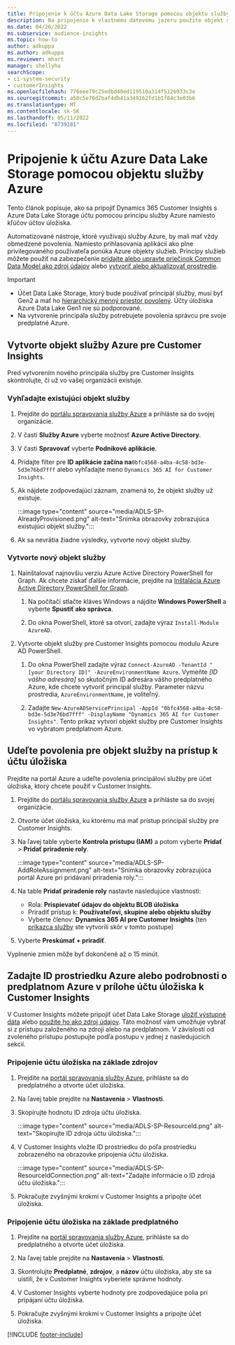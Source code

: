 ```yaml
---
title: Pripojenie k účtu Azure Data Lake Storage pomocou objektu služby
description: Na pripojenie k vlastnému dátovému jazeru použite objekt služby Azure.
ms.date: 04/26/2022
ms.subservice: audience-insights
ms.topic: how-to
author: adkuppa
ms.author: adkuppa
ms.reviewer: mhart
manager: shellyha
searchScope:
- ci-system-security
- customerInsights
ms.openlocfilehash: 776eee79c25edbd40ed119510a314f5126933c3e
ms.sourcegitcommit: a50c5e70d2baf4db41a349162fd1b1f84c3e03b6
ms.translationtype: MT
ms.contentlocale: sk-SK
ms.lasthandoff: 05/11/2022
ms.locfileid: "8739181"
---
```

# <a name="connect-to-an-azure-data-lake-storage-account-by-using-an-azure-service-principal"></a>Pripojenie k účtu Azure Data Lake Storage pomocou objektu služby Azure

Tento článok popisuje, ako sa pripojiť Dynamics 365 Customer Insights s Azure Data Lake Storage účtu pomocou princípu služby Azure namiesto kľúčov účtov úložiska. 

Automatizované nástroje, ktoré využívajú služby Azure, by mali mať vždy obmedzené povolenia. Namiesto prihlasovania aplikácií ako plne privilegovaného používateľa ponúka Azure objekty služieb. Princípy služieb môžete použiť na zabezpečenie [pridajte alebo upravte priečinok Common Data Model ako zdroj údajov](connect-common-data-model.md) alebo [vytvoriť alebo aktualizovať prostredie](create-environment.md).

> [!IMPORTANT]
> - Účet Data Lake Storage, ktorý bude používať principál služby, musí byť Gen2 a mať ho [hierarchický menný priestor povolený](/azure/storage/blobs/data-lake-storage-namespace). Účty úložiska Azure Data Lake Gen1 nie sú podporované.
> - Na vytvorenie principála služby potrebujete povolenia správcu pre svoje predplatné Azure.

## <a name="create-an-azure-service-principal-for-customer-insights"></a>Vytvorte objekt služby Azure pre Customer Insights

Pred vytvorením nového principála služby pre Customer Insights skontrolujte, či už vo vašej organizácii existuje.

### <a name="look-for-an-existing-service-principal"></a>Vyhľadajte existujúci objekt služby

1. Prejdite do [portálu spravovania služby Azure](https://portal.azure.com) a prihláste sa do svojej organizácie.

2. V časti **Služby Azure** vyberte možnosť **Azure Active Directory**.

3. V časti **Spravovať** vyberte **Podnikové aplikácie**.

4. Pridajte filter pre **ID aplikácie začína na**`0bfc4568-a4ba-4c58-bd3e-5d3e76bd7fff` alebo vyhľadajte meno `Dynamics 365 AI for Customer Insights`.

5. Ak nájdete zodpovedajúci záznam, znamená to, že objekt služby už existuje. 
   
   :::image type="content" source="media/ADLS-SP-AlreadyProvisioned.png" alt-text="Snímka obrazovky zobrazujúca existujúci objekt služby.":::
   
6. Ak sa nevrátia žiadne výsledky, vytvorte nový objekt služby.

### <a name="create-a-new-service-principal"></a>Vytvorte nový objekt služby

1. Nainštalovať najnovšiu verziu Azure Active Directory PowerShell for Graph. Ak chcete získať ďalšie informácie, prejdite na [Inštalácia Azure Active Directory PowerShell for Graph](/powershell/azure/active-directory/install-adv2).

   1. Na počítači stlačte kláves Windows a nájdite **Windows PowerShell** a vyberte **Spustiť ako správca**.
   
   1. Do okna PowerShell, ktoré sa otvorí, zadajte výraz `Install-Module AzureAD`.

2. Vytvorte objekt služby pre Customer Insights pomocou modulu Azure AD PowerShell.

   1. Do okna PowerShell zadajte výraz `Connect-AzureAD -TenantId "[your Directory ID]" -AzureEnvironmentName Azure`. Vymeňte *[ID vášho adresára]* so skutočným ID adresára vášho predplatného Azure, kde chcete vytvoriť principál služby. Parameter názvu prostredia, `AzureEnvironmentName`, je voliteľný.
  
   1. Zadajte `New-AzureADServicePrincipal -AppId "0bfc4568-a4ba-4c58-bd3e-5d3e76bd7fff" -DisplayName "Dynamics 365 AI for Customer Insights"`. Tento príkaz vytvorí objekt služby pre Customer Insights vo vybratom predplatnom Azure. 

## <a name="grant-permissions-to-the-service-principal-to-access-the-storage-account"></a>Udeľte povolenia pre objekt služby na prístup k účtu úložiska

Prejdite na portál Azure a udeľte povolenia principálovi služby pre účet úložiska, ktorý chcete použiť v Customer Insights.

1. Prejdite do [portálu spravovania služby Azure](https://portal.azure.com) a prihláste sa do svojej organizácie.

1. Otvorte účet úložiska, ku ktorému má mať prístup principál služby pre Customer Insights.

1. Na ľavej table vyberte **Kontrola prístupu (IAM)** a potom vyberte **Pridať** > **Pridať priradenie roly**.

   :::image type="content" source="media/ADLS-SP-AddRoleAssignment.png" alt-text="Snímka obrazovky zobrazujúca portál Azure pri pridávaní priradenia roly.":::

1. Na table **Pridať priradenie roly** nastavte nasledujúce vlastnosti:
   - Rola: **Prispievateľ údajov do objektu BLOB úložiska**
   - Priradiť prístup k: **Používateľovi, skupine alebo objektu služby**
   - Vyberte členov: **Dynamics 365 AI pre Customer Insights** (ten [príkazca služby](#create-a-new-service-principal) ste vytvorili skôr v tomto postupe)

1.  Vyberte **Preskúmať + priradiť**.

Vyplnenie zmien môže byť dokončené až o 15 minút.

## <a name="enter-the-azure-resource-id-or-the-azure-subscription-details-in-the-storage-account-attachment-to-customer-insights"></a>Zadajte ID prostriedku Azure alebo podrobnosti o predplatnom Azure v prílohe účtu úložiska k Customer Insights

V Customer Insights môžete pripojiť účet Data Lake Storage [uložiť výstupné dáta](manage-environments.md) alebo [použite ho ako zdroj údajov](connect-dataverse-managed-lake.md). Táto možnosť vám umožňuje vybrať si z prístupu založeného na zdroji alebo na predplatnom. V závislosti od zvoleného prístupu postupujte podľa postupu v jednej z nasledujúcich sekcií.

### <a name="resource-based-storage-account-connection"></a>Pripojenie účtu úložiska na základe zdrojov

1. Prejdite na [portál spravovania služby Azure](https://portal.azure.com), prihláste sa do predplatného a otvorte účet úložiska.

1. Na ľavej table prejdite na **Nastavenia** > **Vlastnosti**.

1. Skopírujte hodnotu ID zdroja účtu úložiska.

   :::image type="content" source="media/ADLS-SP-ResourceId.png" alt-text="Skopírujte ID zdroja účtu úložiska.":::

1. V Customer Insights vložte ID prostriedku do poľa prostriedku zobrazeného na obrazovke pripojenia účtu úložiska.

   :::image type="content" source="media/ADLS-SP-ResourceIdConnection.png" alt-text="Zadajte informácie o ID zdroja účtu úložiska.":::   

1. Pokračujte zvyšnými krokmi v Customer Insights a pripojte účet úložiska.

### <a name="subscription-based-storage-account-connection"></a>Pripojenie účtu úložiska na základe predplatného

1. Prejdite na [portál spravovania služby Azure](https://portal.azure.com), prihláste sa do predplatného a otvorte účet úložiska.

1. Na ľavej table prejdite na **Nastavenia** > **Vlastnosti**.

1. Skontrolujte **Predplatné**, **zdrojov**, a **názov** účtu úložiska, aby ste sa uistili, že v Customer Insights vyberiete správne hodnoty.

1. V Customer Insights vyberte hodnoty pre zodpovedajúce polia pri pripájaní účtu úložiska.

1. Pokračujte zvyšnými krokmi v Customer Insights a pripojte účet úložiska.


[!INCLUDE [footer-include](includes/footer-banner.md)]